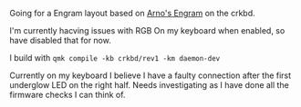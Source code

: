 Going for a Engram layout based on [Arno's Engram](https://engram.dev/) on the crkbd.

I'm currently hacving issues with RGB On my keyboard when enabled, so have disabled that for
now.

I build with ```qmk compile -kb crkbd/rev1 -km daemon-dev```

Currently on my keyboard I believe I have a faulty connection after the first underglow LED on the right half. Needs investigating as I have done all the firmware checks I can think of.

